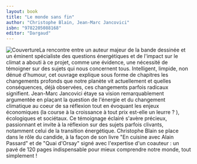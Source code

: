```yaml
---
layout: book
title: "Le monde sans fin"
author: "Christophe Blain, Jean-Marc Jancovici"
isbn: "9782205088168"
editor: "Dargaud"
---
```

![Couverture](/img/9782205088168.jpg)La rencontre entre un auteur majeur de la bande dessinée et un éminent spécialiste des questions énergétiques et de l'impact sur le climat a abouti à ce projet, comme une évidence, une nécessité de témoigner sur des sujets qui nous concernent tous. Intelligent, limpide, non dénué d'humour, cet ouvrage explique sous forme de chapitres les changements profonds que notre planète vit actuellement et quelles conséquences, déjà observées, ces changements parfois radicaux signifient.
Jean-Marc Jancovici étaye sa vision remarquablement argumentée en plaçant la question de l'énergie et du changement climatique au coeur de sa réflexion tout en évoquant les enjeux économiques (la course à la croissance à tout prix est-elle un leurre ? ), écologiques et sociétaux. Ce témoignage éclairé s'avère précieux, passionnant et invite à la réflexion sur des sujets parfois clivants, notamment celui de la transition énergétique.
Christophe Blain se place dans le rôle du candide, à la façon de son livre "En cuisine avec Alain Passard" et de "Quai d'Orsay" signé avec l'expertise d'un coauteur : un pavé de 120 pages indispensable pour mieux comprendre notre monde, tout simplement !
